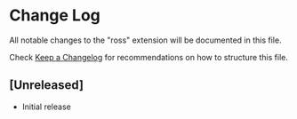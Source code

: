 # Change Log

All notable changes to the "ross" extension will be documented in this file.

Check [Keep a Changelog](http://keepachangelog.com/) for recommendations on how to structure this file.

## [Unreleased]

- Initial release